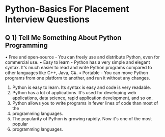 # Python-Basics For Placement Interview Questions

## Q 1) Tell Me Something About Python Programming
• Free and open-source - You can freely use and distribute Python, even for
commercial use.
• Easy to learn - Python has a very simple and elegant syntax. It's much
easier to read and write Python programs compared to other languages like
C++, Java, C#.
• Portable - You can move Python programs from one platform to another, and run it without any changes.

1.	Python is easy to learn. Its syntax is easy and code is very readable.
2.	Python has a lot of applications. It's used for developing web applications, data science, rapid application development, and so on.
3.	Python allows you to write programs in fewer lines of code than most of the
4.	programming languages.
5.	The popularity of Python is growing rapidly. Now it's one of the most popular
6.	programming languages.

